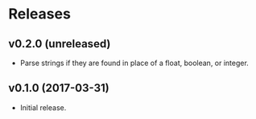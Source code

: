 Releases
========

v0.2.0 (unreleased)
-------------------

-   Parse strings if they are found in place of a float, boolean, or integer.


v0.1.0 (2017-03-31)
-------------------

-   Initial release.
